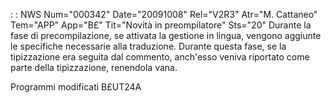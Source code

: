  :  : NWS Num="000342" Date="20091008" Rel="V2R3" Atr="M. Cattaneo" Tem="APP" App="B£" Tit="Novità in preompilatore" Sts="20"
Durante la fase di precompilazione, se attivata la gestione in lingua, vengono aggiunte le specifiche necessarie alla traduzione.
Durante questa fase, se la tipizzazione era seguita dal commento, anch'esso veniva riportato come parte della tipizzazione, renendola vana.

Programmi modificati
B£UT24A

